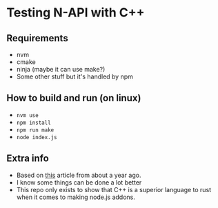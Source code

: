 # Testing N-API with C++

## Requirements
* nvm
* cmake
* ninja (maybe it can use make?)
* Some other stuff but it's handled by npm

## How to build and run (on linux)
* `nvm use`
* `npm install`
* `npm run make`
* `node index.js`

## Extra info
* Based on [this](https://gauriatiq.medium.com/c-native-addon-independent-of-node-js-version-using-napi-node-addon-api-and-cmake-53315582cbd1) article from about a year ago.
* I know some things can be done a lot better
* This repo only exists to show that C++ is a superior language to rust when it comes to making node.js addons.
